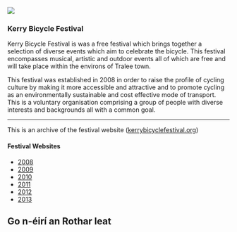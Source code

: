 ![](https://kerrybicyclefestival.github.io/wp-content/uploads/2010/04/kbf_logo2.jpg)
### Kerry Bicycle Festival

Kerry Bicycle Festival is was a free festival which brings together a selection of diverse events which aim to celebrate the bicycle. This festival encompasses musical, artistic and outdoor events all of which are free and will take place within the environs of Tralee town.

This festival was established in 2008 in order to raise the profile of cycling culture by making it more accessible and attractive and to promote cycling as an environmentally sustainable and cost effective mode of transport. This is a voluntary organisation comprising a group of people with diverse interests and backgrounds all with a common goal.

----

This is an archive of the festival website ([kerrybicyclefestival.org](http://kerrybicyclefestival.org))




#### Festival Websites

- [2008](/2008)
- [2009](/2009)
- [2010](/2010)
- [2011](/2011)
- [2012](/2012)
- [2013](/2013)






## Go n-éirí an Rothar leat
